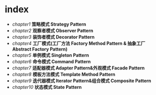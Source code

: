 # index
+ _chapter1_ **策略模式 Strategy Pattern**
+ _chapter2_ **观察者模式 Observer Pattern**
+ _chapter3_ **装饰者模式 Decorator Pattern**
+ _chapter4_ **工厂模式(工厂方法 Factory Method Pattern & 抽象工厂 Abstract Factory Pattern)**
+ _chapter5_ **单例模式 Singleton Pattern**
+ _chapter6_ **命令模式 Command Pattern**
+ _chapter7_ **适配器模式 Adapter Pattern&外观模式 Facade Pattern**
+ _chapter8_ **模板方法模式 Template Method Pattern**
+ _chapter9_ **迭代器模式 Iterator Pattern&组合模式 Composite Pattern**
+ _chapter10_ **状态模式 State Pattern**